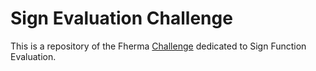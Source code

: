 # Sign Evaluation Challenge
This is a repository of the Fherma [Challenge](https://fherma.io/challenges/652bf668485c878710fd020a) dedicated to Sign Function Evaluation.

